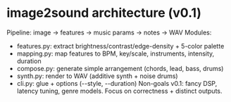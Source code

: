 # image2sound architecture (v0.1)
Pipeline: image -> features -> music params -> notes -> WAV
Modules:
- features.py: extract brightness/contrast/edge-density + 5-color palette
- mapping.py: map features to BPM, key/scale, instruments, intensity, duration
- compose.py: generate simple arrangement (chords, lead, bass, drums)
- synth.py: render to WAV (additive synth + noise drums)
- cli.py: glue + options (--style, --duration)
Non-goals v0.1: fancy DSP, latency tuning, genre models. Focus on correctness + distinct outputs.
